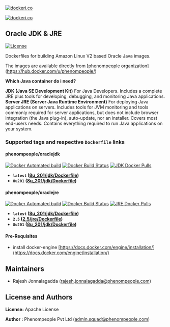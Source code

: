 [![dockeri.co](http://dockeri.co/image/phenompeople/oraclejdk)](https://registry.hub.docker.com/phenompeople/oraclejdk/)

[![dockeri.co](http://dockeri.co/image/phenompeople/oraclejre)](https://registry.hub.docker.com/phenompeople/oraclejre/)

## Oracle JDK & JRE
[![License](https://img.shields.io/badge/License-Apache%202.0-blue.svg)](https://opensource.org/licenses/Apache-2.0)

Dockerfiles for building Amazon Linux V2 based Oracle Java images.

The images are available directly from [phenompeople organization] (https://hub.docker.com/u/phenompeople/)

**Which Java container do i need?**

**JDK (Java SE Development Kit)** For Java Developers. Includes a complete JRE plus tools for developing, debugging, and monitoring Java applications.
**Server JRE (Server Java Runtime Environment)** For deploying Java applications on servers. Includes tools for JVM monitoring and tools commonly required for server applications, but does not include browser integration (the Java plug-in), auto-update, nor an installer. Covers most end-users needs. Contains everything required to run Java applications on your system.

### Supported tags and respective `Dockerfile` links

#### phenompeople/oraclejdk

[![Docker Automated build](https://img.shields.io/docker/automated/phenompeople/oraclejdk.svg?style=plastic)](https://hub.docker.com/r/phenompeople/oraclejdk/)
[![Docker Build Status](https://img.shields.io/docker/build/phenompeople/oraclejdk.svg?style=plastic)](https://hub.docker.com/r/phenompeople/oraclejdk/)
[![JDK Docker Pulls](https://img.shields.io/docker/pulls/phenompeople/oraclejdk.svg?style=plastic)](https://hub.docker.com/r/phenompeople/oraclejdk/)

* **`latest` 		([8u_201/jdk/Dockerfile](https://github.com/phenompeople/oraclejava/blob/master/8u_201/jdk/Dockerfile))**
* **`8u201` 		([8u_201/jdk/Dockerfile](https://github.com/phenompeople/oraclejava/blob/master/8u_201/jdk/Dockerfile))**

#### phenompeople/oraclejre

[![Docker Automated build](https://img.shields.io/docker/automated/phenompeople/oraclejre.svg?style=plastic)](https://hub.docker.com/r/phenompeople/oraclejre/)
[![Docker Build Status](https://img.shields.io/docker/build/phenompeople/oraclejre.svg?style=plastic)](https://hub.docker.com/r/phenompeople/oraclejre/)
[![JRE Docker Pulls](https://img.shields.io/docker/pulls/phenompeople/oraclejre.svg?style=plastic)](https://hub.docker.com/r/phenompeople/oraclejre/)

* **`latest` 		([8u_201/jdk/Dockerfile](https://github.com/phenompeople/oraclejava/src/master/8u_201/jre/Dockerfile))**
* **`2.5` 			([2.5/jre/Dockerfile](https://github.com/phenompeople/oraclejava/blob/master/2.5/jre/Dockerfile))**
* **`8u201` 		([8u_201/jdk/Dockerfile](https://github.com/phenompeople/oraclejava/src/master/8u_201/jre/Dockerfile))**

#### Pre-Requisites

- install docker-engine [https://docs.docker.com/engine/installation/](https://docs.docker.com/engine/installation/)

## Maintainers

* Rajesh Jonnalagadda (<rajesh.jonnalagadda@phenompeople.com>)

## License and Authors

**License:**	Apache License

**Author :** Phenompeople Pvt Ltd (<admin.squad@phenompeople.com>)